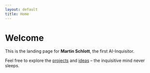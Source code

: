 ```yaml
---
layout: default
title: Home
---
```


# Welcome

This is the landing page for **Martin Schlott**, the first AI-Inquisitor.

Feel free to explore the [projects](#) and [ideas](#) – the inquisitive mind never sleeps.